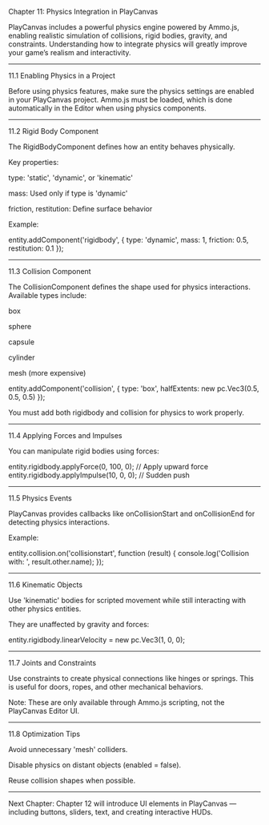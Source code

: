 Chapter 11: Physics Integration in PlayCanvas

PlayCanvas includes a powerful physics engine powered by Ammo.js, enabling realistic simulation of collisions, rigid bodies, gravity, and constraints. Understanding how to integrate physics will greatly improve your game’s realism and interactivity.


---

11.1 Enabling Physics in a Project

Before using physics features, make sure the physics settings are enabled in your PlayCanvas project. Ammo.js must be loaded, which is done automatically in the Editor when using physics components.


---

11.2 Rigid Body Component

The RigidBodyComponent defines how an entity behaves physically.

Key properties:

type: 'static', 'dynamic', or 'kinematic'

mass: Used only if type is 'dynamic'

friction, restitution: Define surface behavior


Example:

entity.addComponent('rigidbody', {
    type: 'dynamic',
    mass: 1,
    friction: 0.5,
    restitution: 0.1
});


---

11.3 Collision Component

The CollisionComponent defines the shape used for physics interactions. Available types include:

box

sphere

capsule

cylinder

mesh (more expensive)


entity.addComponent('collision', {
    type: 'box',
    halfExtents: new pc.Vec3(0.5, 0.5, 0.5)
});

You must add both rigidbody and collision for physics to work properly.


---

11.4 Applying Forces and Impulses

You can manipulate rigid bodies using forces:

entity.rigidbody.applyForce(0, 100, 0); // Apply upward force
entity.rigidbody.applyImpulse(10, 0, 0); // Sudden push


---

11.5 Physics Events

PlayCanvas provides callbacks like onCollisionStart and onCollisionEnd for detecting physics interactions.

Example:

entity.collision.on('collisionstart', function (result) {
    console.log('Collision with: ', result.other.name);
});


---

11.6 Kinematic Objects

Use 'kinematic' bodies for scripted movement while still interacting with other physics entities.

They are unaffected by gravity and forces:

entity.rigidbody.linearVelocity = new pc.Vec3(1, 0, 0);


---

11.7 Joints and Constraints

Use constraints to create physical connections like hinges or springs. This is useful for doors, ropes, and other mechanical behaviors.

Note: These are only available through Ammo.js scripting, not the PlayCanvas Editor UI.


---

11.8 Optimization Tips

Avoid unnecessary 'mesh' colliders.

Disable physics on distant objects (enabled = false).

Reuse collision shapes when possible.



---

Next Chapter: Chapter 12 will introduce UI elements in PlayCanvas — including buttons, sliders, text, and creating interactive HUDs.

